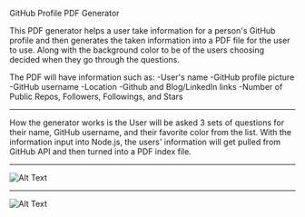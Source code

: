 GitHub Profile PDF Generator

This PDF generator helps a user take information for a person's GitHub profile and then generates the taken information into a PDF file for the user to use. Along with the background color to be of the users choosing decided when they go through the questions. 

The PDF will have information such as:
-User's name
-GitHub profile picture
-GitHub username
-Location
-Github and Blog/LinkedIn links
-Number of Public Repos, Followers, Followings, and Stars

*****
How the generator works is the User will be asked 3 sets of questions for their name, GitHub username, and their favorite color from the list.  With the information input into Node.js, the users' information will get pulled from GitHub API and then turned into a PDF index file.

******
![Alt Text](https://media.giphy.com/media/Ph6IKreqBkyM2sWxQ2/giphy.gif)

******
![Alt Text](https://media.giphy.com/media/Ph6IKreqBkyM2sWxQ2/giphy.gif)

